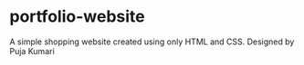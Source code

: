 # portfolio-website
A simple shopping website created using only HTML and CSS.  Designed by Puja Kumari
